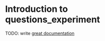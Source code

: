 # Introduction to questions_experiment

TODO: write [great documentation](http://jacobian.org/writing/what-to-write/)
